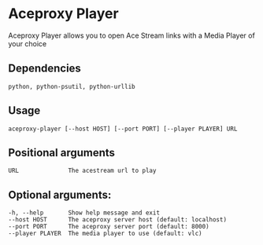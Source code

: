 # Aceproxy Player
Aceproxy Player allows you to open Ace Stream links with a Media Player of your choice

## Dependencies
    python, python-psutil, python-urllib

## Usage
    aceproxy-player [--host HOST] [--port PORT] [--player PLAYER] URL

## Positional arguments
    URL              The acestream url to play

## Optional arguments:
    -h, --help       Show help message and exit
    --host HOST      The aceproxy server host (default: localhost)
    --port PORT      The aceproxy server port (default: 8000)
    --player PLAYER  The media player to use (default: vlc)
